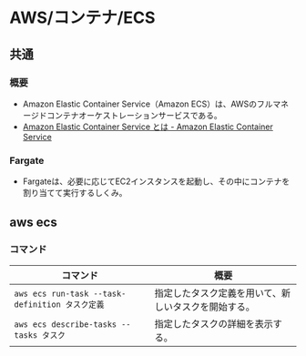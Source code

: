 # AWS/コンテナ/ECS

## 共通

### 概要

- Amazon Elastic Container Service（Amazon ECS）は、AWSのフルマネージドコンテナオーケストレーションサービスである。
- [Amazon Elastic Container Service とは - Amazon Elastic Container Service](https://docs.aws.amazon.com/ja_jp/AmazonECS/latest/developerguide/Welcome.html)

### Fargate

- Fargateは、必要に応じてEC2インスタンスを起動し、その中にコンテナを割り当てて実行するしくみ。

## aws ecs

### コマンド

| コマンド                                        | 概要                                                 |
| ----------------------------------------------- | ---------------------------------------------------- |
| `aws ecs run-task --task-definition タスク定義` | 指定したタスク定義を用いて、新しいタスクを開始する。 |
| `aws ecs describe-tasks --tasks タスク`         | 指定したタスクの詳細を表示する。                     |
